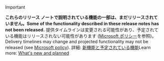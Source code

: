 > [!Important]
> <span data-ttu-id="352cd-101">**これらのリリース ノートで説明されている機能の一部は、まだリリースされていません。**</span><span class="sxs-lookup"><span data-stu-id="352cd-101">**Some of the functionality described in these release notes has not been released.**</span></span> <span data-ttu-id="352cd-102">提供タイムラインは変更される可能性があり、予定されている機能はリリースされない可能性があります ([Microsoft ポリシー](https://go.microsoft.com/fwlink/p/?linkid=2007332)を参照)。</span><span class="sxs-lookup"><span data-stu-id="352cd-102">Delivery timelines may change and projected functionality may not be released (see [Microsoft policy](https://go.microsoft.com/fwlink/p/?linkid=2007332)).</span></span> <span data-ttu-id="352cd-103">詳細: [新機能と予定されている機能](/dynamics365-release-plan/2019wave2/dynamics365-finance-operations/planned-features)</span><span class="sxs-lookup"><span data-stu-id="352cd-103">Learn more: [What's new and planned](/dynamics365-release-plan/2019wave2/dynamics365-finance-operations/planned-features)</span></span>
